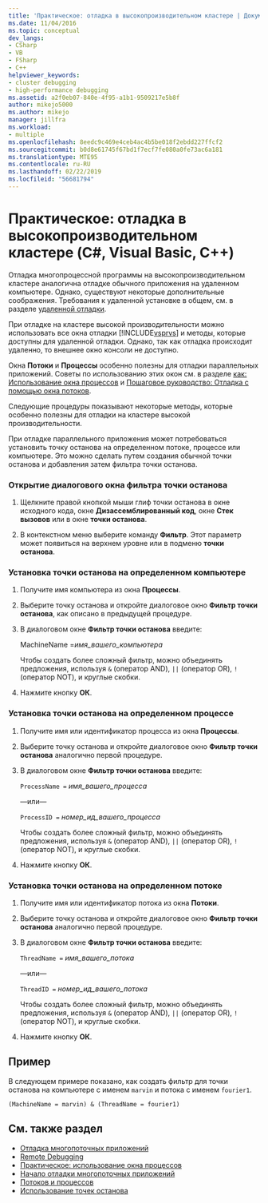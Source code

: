 ```yaml
---
title: 'Практическое: отладка в высокопроизводительном кластере | Документация Майкрософт'
ms.date: 11/04/2016
ms.topic: conceptual
dev_langs:
- CSharp
- VB
- FSharp
- C++
helpviewer_keywords:
- cluster debugging
- high-performance debugging
ms.assetid: a2f0eb07-840e-4f95-a1b1-9509217e5b8f
author: mikejo5000
ms.author: mikejo
manager: jillfra
ms.workload:
- multiple
ms.openlocfilehash: 8eedc9c469e4ceb4ac4b5be018f2ebdd227ffcf2
ms.sourcegitcommit: b0d8e61745f67bd1f7ecf7fe080a0fe73ac6a181
ms.translationtype: MTE95
ms.contentlocale: ru-RU
ms.lasthandoff: 02/22/2019
ms.locfileid: "56681794"
---
```

# <a name="how-to-debug-on-a-high-performance-cluster-c-visual-basic-c"></a>Практическое: отладка в высокопроизводительном кластере (C#, Visual Basic, C++)

Отладка многопроцессной программы на высокопроизводительном кластере аналогична отладке обычного приложения на удаленном компьютере. Однако, существуют некоторые дополнительные соображения. Требования к удаленной установке в общем, см. в разделе [удаленной отладки](../debugger/remote-debugging.md).

 При отладке на кластере высокой производительности можно использовать все окна отладки [!INCLUDE[vsprvs](../code-quality/includes/vsprvs_md.md)] и методы, которые доступны для удаленной отладки. Однако, так как отладка происходит удаленно, то внешнее окно консоли не доступно.

 Окна **Потоки** и **Процессы** особенно полезны для отладки параллельных приложений. Советы по использованию этих окон см. в разделе [как: Использование окна процессов](/previous-versions/visualstudio/visual-studio-2010/7h8h5sdw(v=vs.100)) и [Пошаговое руководство: Отладка с помощью окна потоков](../debugger/how-to-use-the-threads-window.md).

 Следующие процедуры показывают некоторые методы, которые особенно полезны для отладки на кластере высокой производительности.

 При отладке параллельного приложения может потребоваться установить точку останова на определенном потоке, процессе или компьютере. Это можно сделать путем создания обычной точки останова и добавления затем фильтра точки останова.

### <a name="to-open-the-breakpoint-filter-dialog-box"></a>Открытие диалогового окна фильтра точки останова

1.  Щелкните правой кнопкой мыши глиф точки останова в окне исходного кода, окне **Дизассемблированный код**, окне **Стек вызовов** или в окне **точки останова**.

2.  В контекстном меню выберите команду **Фильтр**. Этот параметр может появиться на верхнем уровне или в подменю **точки останова**.

### <a name="to-set-a-breakpoint-on-a-specific-computer"></a>Установка точки останова на определенном компьютере

1.  Получите имя компьютера из окна **Процессы**.

2.  Выберите точку останова и откройте диалоговое окно **Фильтр точки останова**, как описано в предыдущей процедуре.

3.  В диалоговом окне **Фильтр точки останова** введите:

     MachineName =*имя_вашего_компьютера*

     Чтобы создать более сложный фильтр, можно объединять предложения, используя `&` (оператор AND), `||` (оператор OR), `!` (оператор NOT), и круглые скобки.

4.  Нажмите кнопку **ОК**.

### <a name="to-set-a-breakpoint-on-a-specific-process"></a>Установка точки останова на определенном процессе

1.  Получите имя или идентификатор процесса из окна **Процессы**.

2.  Выберите точку останова и откройте диалоговое окно **Фильтр точки останова** аналогично первой процедуре.

3.  В диалоговом окне **Фильтр точки останова** введите:

     `ProcessName =` *имя_вашего_процесса*

     —или—

     `ProcessID =` *номер_ид_вашего_процесса*

     Чтобы создать более сложный фильтр, можно объединять предложения, используя `&` (оператор AND), `||` (оператор OR), `!` (оператор NOT), и круглые скобки.

4.  Нажмите кнопку **ОК**.

### <a name="to-set-a-breakpoint-on-a-specific-thread"></a>Установка точки останова на определенном потоке

1.  Получите имя или идентификатор потока из окна **Потоки**.

2.  Выберите точку останова и откройте диалоговое окно **Фильтр точки останова** аналогично первой процедуре.

3.  В диалоговом окне **Фильтр точки останова** введите:

     `ThreadName =` *имя_вашего_потока*

     —или—

     `ThreadID =` *номер_ид_вашего_потока*

     Чтобы создать более сложный фильтр, можно объединять предложения, используя `&` (оператор AND), `||` (оператор OR), `!` (оператор NOT), и круглые скобки.

4.  Нажмите кнопку **ОК**.

## <a name="example"></a>Пример
 В следующем примере показано, как создать фильтр для точки останова на компьютере с именем `marvin` и потока с именем `fourier1`.

`(MachineName = marvin) & (ThreadName = fourier1)`


## <a name="see-also"></a>См. также раздел
- [Отладка многопоточных приложений](../debugger/debug-multithreaded-applications-in-visual-studio.md)
- [Remote Debugging](../debugger/remote-debugging.md)
- [Практическое: использование окна процессов](/previous-versions/visualstudio/visual-studio-2010/7h8h5sdw(v=vs.100))
- [Начало отладки многопоточных приложений](../debugger/get-started-debugging-multithreaded-apps.md)
- [Потоков и процессов](/previous-versions/visualstudio/visual-studio-2010/ms164740(v=vs.100))
- [Использование точек останова](../debugger/using-breakpoints.md)